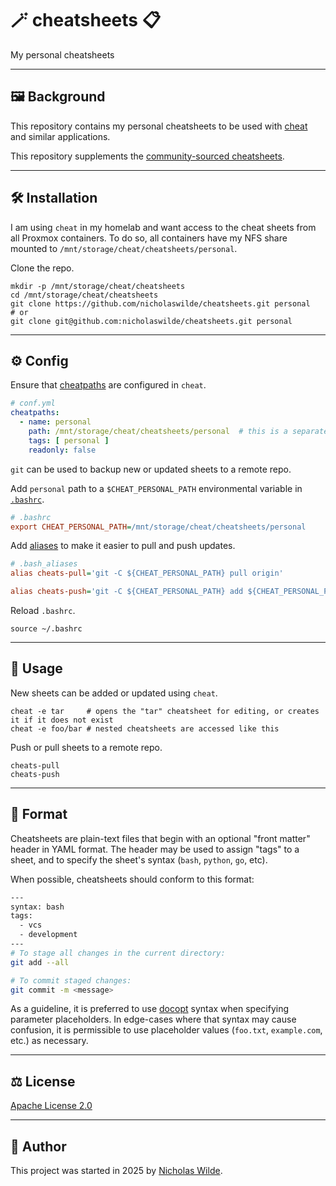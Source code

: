 # :magic_wand: cheatsheets :clipboard:

My personal cheatsheets

---

## :framed_picture: Background

This repository contains my personal cheatsheets to be used with
[cheat][1] and similar applications.

This repository supplements the [community-sourced cheatsheets][4].

---

## :hammer_and_wrench: Installation

I am using `cheat` in my homelab and want access to the cheat sheets from all Proxmox containers. To do so, all containers have my NFS share mounted to `/mnt/storage/cheat/cheatsheets/personal`.

Clone the repo.

```shell
mkdir -p /mnt/storage/cheat/cheatsheets
cd /mnt/storage/cheat/cheatsheets
git clone https://github.com/nicholaswilde/cheatsheets.git personal
# or
git clone git@github.com:nicholaswilde/cheatsheets.git personal
```

---

## :gear: Config

Ensure that [cheatpaths][5] are configured in `cheat`.

```yaml
# conf.yml
cheatpaths:
  - name: personal
    path: /mnt/storage/cheat/cheatsheets/personal  # this is a separate directory and repository than above
    tags: [ personal ]
    readonly: false        
```

`git` can be used to backup new or updated sheets to a remote repo.

Add `personal` path to a `$CHEAT_PERSONAL_PATH` environmental variable in [`.bashrc`][6].

```ini
# .bashrc
export CHEAT_PERSONAL_PATH=/mnt/storage/cheat/cheatsheets/personal
```

Add [aliases][7] to make it easier to pull and push updates.

```ini
# .bash_aliases
alias cheats-pull='git -C ${CHEAT_PERSONAL_PATH} pull origin'

alias cheats-push='git -C ${CHEAT_PERSONAL_PATH} add ${CHEAT_PERSONAL_PATH}/* && git -C ${CHEAT_PERSONAL_PATH} commit --allow-empty-message -a -m ""; git -C ${CHEAT_PERSONAL_PATH} push origin'
```

Reload `.bashrc`.

```shell
source ~/.bashrc
```

---

## :pencil: Usage

New sheets can be added or updated using `cheat`.

```shell
cheat -e tar     # opens the "tar" cheatsheet for editing, or creates it if it does not exist
cheat -e foo/bar # nested cheatsheets are accessed like this
```

Push or pull sheets to a remote repo.

```shell
cheats-pull
cheats-push
```

---

## :page_facing_up: Format

Cheatsheets are plain-text files that begin with an optional "front matter"
header in YAML format. The header may be used to assign "tags" to a sheet, and
to specify the sheet's syntax (`bash`, `python`, `go`, etc).

When possible, cheatsheets should conform to this format:

```sh
---
syntax: bash
tags: 
  - vcs
  - development
---
# To stage all changes in the current directory:
git add --all

# To commit staged changes:
git commit -m <message>
```

As a guideline, it is preferred to use [docopt][3] syntax when specifying
parameter placeholders. In edge-cases where that syntax may cause confusion, it
is permissible to use placeholder values (`foo.txt`, `example.com`, etc.) as
necessary.

---

## :balance_scale: License

[Apache License 2.0](./LICENSE)

---

## :pencil: Author

This project was started in 2025 by [Nicholas Wilde][2].

[1]: <https://github.com/cheat/cheat>
[2]: <https://github.com/nicholaswilde/>
[3]: <http://docopt.org>
[4]: <https://github.com/cheat/cheatsheets>
[5]: <https://github.com/cheat/cheat?tab=readme-ov-file#cheatpaths>
[6]: <https://www.digitalocean.com/community/tutorials/bashrc-file-in-linux>
[7]: <https://linuxize.com/post/how-to-create-bash-aliases/>